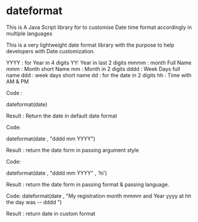 # dateformat
This is A Java Script library for to customise Date time format accordingly in multiple languages 

This is a very lightweight date format library with the purpose to help developers with Date customization. 

YYYY : for Year in 4 digits
YY: Year in last 2 digits
mmmm : month Full Name
mmm : Month short Name
mm : Month in 2 digits
dddd : Week Days full name
ddd : week days short name
dd : for the date in 2 digits
hh : Time with AM & PM


Code : 

dateformat(date)

Result : Return the date in default date format

Code: 

dateformat(date , "dddd mm YYYY")

Result :  return the date form in passing argument style 

Code: 

dateformat(date , "dddd mm YYYY" , 'hi')

Result :  return the date form in  passing format & passing language.

Code: 
dateformat(date , "My registration month mmmm and Year yyyy at hh the day was   -- dddd ")

Result :  return date in custom format 

